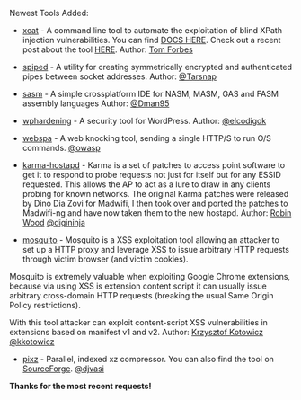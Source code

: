 Newest Tools Added:

* [xcat](https://github.com/orf/xcat) - A command line tool to automate the exploitation of blind XPath injection vulnerabilities. You can find [DOCS HERE](http://xcat.readthedocs.org/en/latest/). Check out a recent post about the tool [HERE](http://tomforb.es/exploiting-xpath-injection-vulnerabilities-with-xcat-1). Author: [Tom Forbes](http://tomforb.es/)

* [spiped](https://www.tarsnap.com/spiped.html) - A utility for creating symmetrically encrypted and authenticated pipes between socket addresses. Author: [@Tarsnap](https://twitter.com/Tarsnap)

* [sasm](https://github.com/Dman95/SASM) - A simple crossplatform IDE for NASM, MASM, GAS and FASM assembly languages Author: [@Dman95](https://twitter.com/Dman95) 

* [wphardening](https://github.com/elcodigok/wphardening) - A security tool for WordPress. Author: [@elcodigok](https://twitter.com/elcodigok)

* [webspa](https://www.owasp.org/index.php/OWASP_WebSpa_Project) -  A web knocking tool, sending a single HTTP/S to run O/S commands.
[@owasp](https://twitter.com/owasp)

* [karma-hostapd](http://digi.ninja/karma/) - Karma is a set of patches to access point software to get it to respond to probe requests not just for itself but for any ESSID requested. This allows the AP to act as a lure to draw in any clients probing for known networks. The original Karma patches were released by Dino Dia Zovi for Madwifi, I then took over and ported the patches to Madwifi-ng and have now taken them to the new hostapd. Author: [Robin Wood](https://plus.google.com/109411400671706647026/posts) [@digininja](https://twitter.com/digininja)

* [mosquito](https://github.com/koto/mosquito) - Mosquito is a XSS exploitation tool allowing an attacker to set up a HTTP proxy and leverage XSS to issue arbitrary HTTP requests through victim browser (and victim cookies).

Mosquito is extremely valuable when exploiting Google Chrome extensions, because via using XSS is extension content script it can usually issue arbitrary cross-domain HTTP requests (breaking the usual Same Origin Policy restrictions).

With this tool attacker can exploit content-script XSS vulnerabilities in extensions based on manifest v1 and v2. Author: [Krzysztof Kotowicz](http://blog.kotowicz.net/) [@kkotowicz](https://twitter.com/kkotowicz)

* [pixz](https://github.com/vasi/pixz) - Parallel, indexed xz compressor. You can also find the tool on [SourceForge](http://sourceforge.net/projects/pixz/files/). [@djvasi](https://twitter.com/djvasi)

**Thanks for the most recent requests!**
